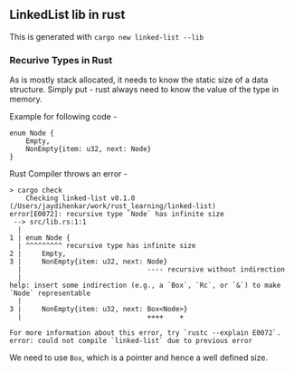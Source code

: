 ## LinkedList lib in rust
This is generated with `cargo new linked-list --lib`

### Recurive Types in Rust
As is mostly stack allocated, it needs to know the static size of a data structure. Simply put - rust always need to know the value of the type in memory.

Example for following code - 
```
enum Node {
    Empty,
    NonEmpty{item: u32, next: Node}
}
```

Rust Compiler throws an error - 
```
> cargo check
    Checking linked-list v0.1.0 (/Users/jaydihenkar/work/rust_learning/linked-list)
error[E0072]: recursive type `Node` has infinite size
 --> src/lib.rs:1:1
  |
1 | enum Node {
  | ^^^^^^^^^ recursive type has infinite size
2 |     Empty,
3 |     NonEmpty{item: u32, next: Node}
  |                               ---- recursive without indirection
  |
help: insert some indirection (e.g., a `Box`, `Rc`, or `&`) to make `Node` representable
  |
3 |     NonEmpty{item: u32, next: Box<Node>}
  |                               ++++    +

For more information about this error, try `rustc --explain E0072`.
error: could not compile `linked-list` due to previous error
```

We need to use `Box`, which is a pointer and hence a well defined size.
